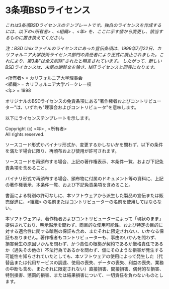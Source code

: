 3条項BSDライセンス
==================

*これは3条項BSDライセンスのテンプレートです。独自のライセンスを作成するには、以下の&lt;所有者&gt;
、&lt;組織&gt; 、&lt;年&gt;
を、ここに示す値から変更し、該当するものに置き換えてください。*

*注：BSD
Unixファイルのライセンスにあった宣伝条項は、1999年7月22日、カリフォルニア大学技術ライセンス部門の責任者により正式に廃止されました。これにより、第3条"は全文削除"されたと明言されています。
したがって、新しいBSDライセンスは、末尾の謝辞文を除き、MITライセンスと同等になります。*

&lt;所有者&gt; = カリフォルニア大学理事会\
&lt;組織&gt; = カリフォルニア大学バークレー校\
&lt;年&gt; = 1998

オリジナルのBSDライセンスの免責条項にある"著作権者およびコントリビューター"は、いずれも"理事会およびコントリビュータ"を意味します。

以下にライセンステンプレートを示します。

Copyright (c) &lt;年&gt; , &lt;所有者&gt;\
All rights reserved.

ソースコード形式かバイナリ形式か、変更するかしないかを問わず、以下の条件を満たす場合に限り、再頒布および使用が許可されます。

ソースコードを再頒布する場合、上記の著作権表示、本条件一覧、および下記免責条項を含めること。

バイナリ形式で再頒布する場合、頒布物に付属のドキュメント等の資料に、上記の著作権表示、本条件一覧、および下記免責条項を含めること。

書面による特別の許可なしに、本ソフトウェアから派生した製品の宣伝または販売促進に、&lt;組織&gt;
の名前またはコントリビューターの名前を使用してはならない。

本ソフトウェアは、著作権者およびコントリビューターによって「現状のまま」提供されており、明示黙示を問わず、商業的な使用可能性、および特定の目的に対する適合性に関する暗黙の保証も含め、またそれに限定されない、いかなる保証もありません。著作権者もコントリビューターも、事由のいかんを問わず、
損害発生の原因いかんを問わず、かつ責任の根拠が契約であるか厳格責任であるか（過失その他の）不法行為であるかを問わず、仮にそのような損害が発生する可能性を知らされていたとしても、本ソフトウェアの使用によって発生した（代替品または代用サービスの調達、使用の喪失、データの喪失、利益の喪失、業務の中断も含め、またそれに限定されない）直接損害、間接損害、偶発的な損害、特別損害、懲罰的損害、または結果損害について、一切責任を負わないものとします。
